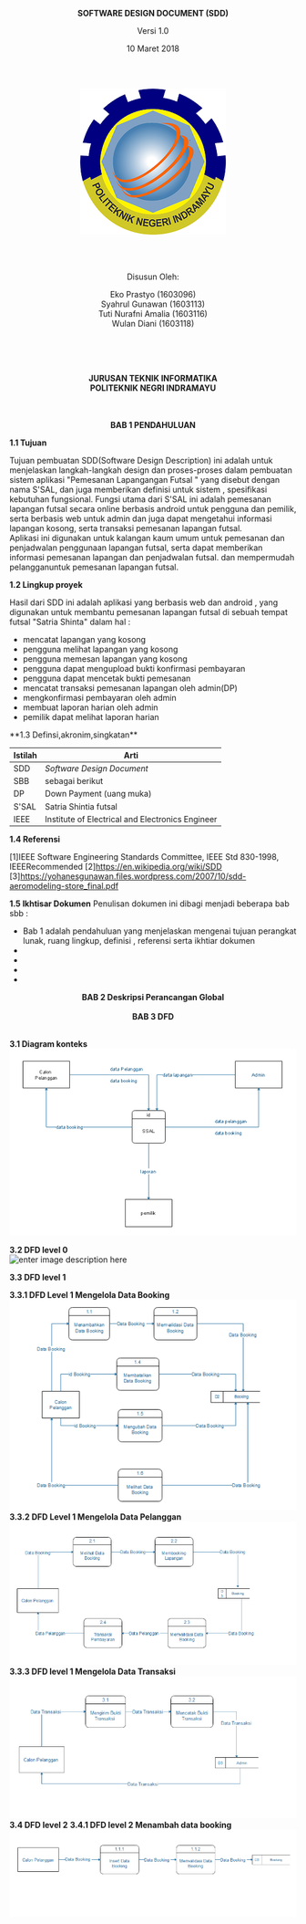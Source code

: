 <div align ="justifi">
	
<div align ="center">
	
<b>SOFTWARE DESIGN DOCUMENT (SDD)</b>

Versi 1.0

10 Maret 2018

<br>
<br>

![logo](https://raw.githubusercontent.com/Eprastyo/RPL-D-3/master/Gambar/POLINDRA.png)

<br>
<br>

Disusun Oleh: 

Eko Prastyo 			(1603096)<br>
Syahrul Gunawan 		(1603113)<br>
Tuti Nurafni Amalia		(1603116)<br>
Wulan Diani			(1603118)<br>

<br>
<br>
<br>

<b>JURUSAN TEKNIK INFORMATIKA<br>
POLITEKNIK NEGRI INDRAMAYU <br>
</b>

</div>

<br>
<br>


<div align="center">
<b>BAB 1 PENDAHULUAN</b>
</div>	    
	    
**1.1 Tujuan**
 
Tujuan pembuatan SDD(Software Design Description) ini adalah untuk menjelaskan langkah-langkah design dan proses-proses dalam pembuatan sistem aplikasi "Pemesanan Lapangangan Futsal " yang disebut dengan nama S'SAL, dan juga memberikan definisi untuk sistem , spesifikasi kebutuhan fungsional. Fungsi utama dari S'SAL ini adalah pemesanan lapangan futsal secara online berbasis android untuk pengguna dan pemilik, serta berbasis web untuk admin dan juga dapat mengetahui informasi lapangan kosong, serta transaksi pemesanan lapangan futsal. <br> 
Aplikasi ini digunakan untuk kalangan kaum umum untuk pemesanan dan penjadwalan penggunaan lapangan futsal, serta dapat memberikan informasi pemesanan lapangan dan penjadwalan futsal. dan mempermudah pelangganuntuk pemesanan lapangan futsal.

**1.2  Lingkup proyek**

Hasil dari SDD ini adalah aplikasi yang berbasis web dan android , yang digunakan untuk membantu pemesanan lapangan futsal di sebuah tempat futsal "Satria Shinta" dalam hal : 

<ul>
	<li>mencatat lapangan yang kosong</li>
	<li> pengguna melihat lapangan yang kosong </li>
	<li> pengguna memesan lapangan yang kosong </li>
	<li> pengguna dapat mengupload bukti konfirmasi pembayaran</li>
	<li> pengguna dapat mencetak bukti pemesanan </li>
	<li> mencatat transaksi pemesanan lapangan oleh admin(DP)</li>
	<li> mengkonfirmasi pembayaran oleh admin</li>
	<li> membuat laporan harian oleh admin</li>
	<li> pemilik dapat melihat laporan harian </li>
</ul>
**1.3  Definsi,akronim,singkatan**

| Istilah | Arti                                             |
| ------- | ------------------------------------------------ |
| SDD     | *Software Design Document*                       |
| SBB     | sebagai berikut	                             |
| DP      | Down Payment (uang muka)                         |
| S'SAL   | Satria Shintia futsal			     |
| IEEE    | Institute of Electrical and Electronics Engineer |

**1.4 Referensi**

[1]IEEE Software Engineering Standards Committee, IEEE Std 830-1998, IEEERecommended
[2]https://en.wikipedia.org/wiki/SDD
[3]https://yohanesgunawan.files.wordpress.com/2007/10/sdd-aeromodeling-store_final.pdf

**1.5 Ikhtisar Dokumen**
Penulisan dokumen ini dibagi menjadi beberapa bab sbb : 

<ul>
	<li> Bab 1 adalah pendahuluan yang menjelaskan mengenai tujuan perangkat lunak, ruang lingkup, definisi , referensi serta ikhtiar dokumen </li>
	<li> </li>
	<li> </li>
	<li> </li>
	<li> </li>
</ul>




<div align="center">
<b>BAB 2 Deskripsi Perancangan Global </b>
</div>
<br>


<div align="center"> 
<b>BAB 3 DFD</b>
</div>
<br>



**3.1 Diagram konteks**<br>
![enter image description here](https://raw.githubusercontent.com/Eprastyo/RPL-D-3/master/Gambar/KONTEXS%20DIAGRAM.PNG)

**3.2 DFD level 0** <br>
![enter image description here](https://lh3.googleusercontent.com/-z67GIW_p25o/WqjLPr7PbbI/AAAAAAAAFLM/nK4ZaNETbigXqio2_5bN0i02a8c59nG2gCLcBGAs/w530-h404-n-rw/diagram%2Blevel%2B0.png)

**3.3 DFD level 1<br>**

**3.3.1 DFD Level 1 Mengelola Data Booking**<br>
![DFD](https://raw.githubusercontent.com/Eprastyo/RPL-D-3/master/Gambar/DFD%20LEVEL%201%20-%20MENGELOLA%20DATA%20BOOKING.PNG)
<br>
**3.3.2 DFD Level 1 Mengelola Data Pelanggan**<br>
![DFD](https://raw.githubusercontent.com/Eprastyo/RPL-D-3/master/Gambar/DFD%20LEVEL%201%20-%20MENGELOLA%20DATA%20PELANGGAN.PNG)<br>
**3.3.3 DFD level 1 Mengelola Data Transaksi**<br>
![DFD](https://raw.githubusercontent.com/Eprastyo/RPL-D-3/master/Gambar/DFD%20LEVEL%201%20-%20MENGELOLA%20DATA%20TRANSAKSI.PNG)
<br>
**3.4 DFD level 2** 
**3.4.1 DFD level 2 Menambah data booking**<br>
![DFD](https://raw.githubusercontent.com/Eprastyo/RPL-D-3/master/Gambar/DFD%20LEVEL%202%20-%20MENAMBAH%20DATA%20BOOKING.PNG)

</div>
